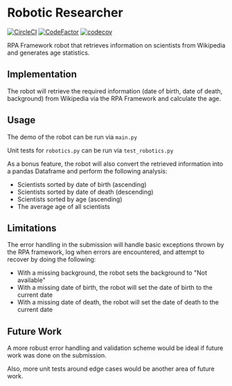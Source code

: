 # Robotic Researcher
[![CircleCI](https://dl.circleci.com/status-badge/img/gh/thomastli/robotic-researcher/tree/main.svg?style=svg)](https://dl.circleci.com/status-badge/redirect/gh/thomastli/robotic-researcher/tree/main)
[![CodeFactor](https://www.codefactor.io/repository/github/thomastli/robotic-researcher/badge)](https://www.codefactor.io/repository/github/thomastli/robotic-researcher)
[![codecov](https://codecov.io/gh/thomastli/robotic-researcher/branch/main/graph/badge.svg?token=LBpMFr2s6k)](https://codecov.io/gh/thomastli/robotic-researcher)

RPA Framework robot that retrieves information on scientists from Wikipedia and generates age statistics.

## Implementation
The robot will retrieve the required information (date of birth, date of death, background) from Wikipedia via the RPA Framework and calculate the age.

## Usage
The demo of the robot can be run via `main.py`

Unit tests for `robotics.py` can be run via `test_robotics.py`

As a bonus feature, the robot will also convert the retrieved information into a pandas Dataframe and perform the following analysis:
* Scientists sorted by date of birth (ascending)
* Scientists sorted by date of death (descending)
* Scientists sorted by age (ascending)
* The average age of all scientists

## Limitations 
The error handling in the submission will handle basic exceptions thrown by the RPA framework, log when errors are encountered, and attempt to recover by doing the following:

* With a missing background, the robot sets the background to "Not available"
* With a missing date of birth, the robot will set the date of birth to the current date
* With a missing date of death, the robot will set the date of death to the current date 


## Future Work
A more robust error handling and validation scheme would be ideal if future work was done on the submission. 

Also, more unit tests around edge cases would be another area of future work.

